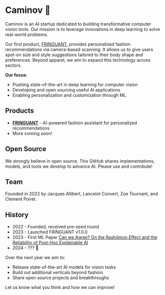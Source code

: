 # Caminov 👗

Caminov is an AI startup dedicated to building transformative computer vision tools. Our mission is to leverage innovations in deep learning to solve real-world problems.

Our first product, [FRINGUANT](https://fringuant.com/), provides personalized fashion recommendations via camera-based scanning. It allows us to give users spot-on size and style suggestions tailored to their body shape and preferences. Beyond apparel, we aim to expand this technology across sectors. 

**Our focus**:

- Pushing state-of-the-art in deep learning for computer vision
- Developing and open sourcing useful AI applications
- Enabling personalization and customization through ML 

## Products

- **[FRINGUANT](https://fringuant.com)** - AI-powered fashion assistant for personalized recommendations
- More coming soon!

## Open Source

We strongly believe in open source. This GitHub shares implementations, models, and tools we develop to advance AI. Please use and contribute!

## Team

Founded in 2022 by Jacques Allibert, Lancelot Convert, Zoe Tournant, and Clement Poiret.

## History

- 2022 - Founded, received pre-seed round  
- 2023 - Launched FRINGUANT v1.0.0
- 2023 - First ML Paper [Can we Agree? On the Rashōmon Effect and the Reliability of Post-Hoc Explainable AI](https://arxiv.org/abs/2308.07247)
- 2024 - ??? 🤫 

Over the next year we aim to:

- Release state-of-the-art AI models for vision tasks
- Build out additional verticals beyond fashion
- Share open source projects and breakthroughs

Let us know what you think and how we can improve!
